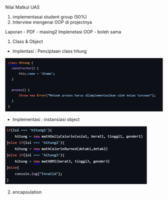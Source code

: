 Nilai Matkul
UAS

1. implementasai student group (50%)
2. Interview mengenai OOP di projectnya

Laporan - PDF - masing2
Implenetasi OOP - boleh sama

1. Class & Object

- Implentasi : Penciptaan class hitung

![Img 1](Dokumentasi/Class.PNG)

- Implementasi : instansiasi object

![Img 2](Dokumentasi/Object.PNG)

2. encapsulation
